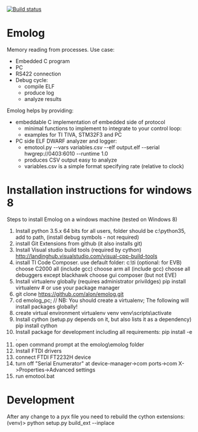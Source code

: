 [![Build status](https://ci.appveyor.com/api/projects/status/ucgxt3386bikt3s4/branch/master?svg=true)](https://ci.appveyor.com/project/alon/emolog/branch/master)

Emolog
======

Memory reading from processes.
Use case:
- Embedded C program
- PC
- RS422 connection
- Debug cycle:
  - compile ELF
  - produce log
  - analyze results

Emolog helps by providing:
- embeddable C implementation of embedded side of protocol
  - minimal functions to implement to integrate to your control loop:
  - examples for TI TIVA, STM32F3 and PC
- PC side ELF DWARF analyzer and logger:
  - emotool.py --vars variables.csv --elf output.elf --serial hwgrep://0403:6010 --runtime 1.0
  - produces CSV output easy to analyze
  - variables.csv is a simple format specifying rate (relative to clock)

Installation instructions for windows 8
=======================================

Steps to install Emolog on a windows machine (tested on Windows 8)

1. Install python 3.5.x 64 bits
	for all users, folder should be c:\python35, add to path, (install debug symbols - not required)
2. install Git Extensions from github (it also installs git)
3. Install Visual studio build tools (required by cython)
http://landinghub.visualstudio.com/visual-cpp-build-tools
4. install TI Code Composer.
use default folder: c:\ti
(optional: for EVB) choose C2000 all (include gcc) 
choose arm all (include gcc)
choose all debuggers except blackhawk
choose gui composer (but not EVE)
5. Install virtualenv globally (requires administrator privildges)
pip install virtualenv # or use your package manager
6. git clone https://github.com/alon/emolog.git
7. cd emolog_pc; // NB: You should create a virtualenv; The following will install packages globally!
8. create virtual environment
virtualenv venv
venv\scripts\activate
9. Install cython (setup.py depends on it, but also lists it as a dependency)
pip install cython
10. Install package for development including all requirements:
pip install -e .
11. open command prompt at the emolog\emolog folder
12. Install FTDI drivers
13. connect FTDI FT2232H device
14. turn off "Serial Enumerator" at device-manager->com ports->com X->Properties->Advanced settings
15. run emotool.bat

Development
===========

After any change to a pyx file you need to rebuild the cython extensions:
(venv)> python setup.py build_ext --inplace
